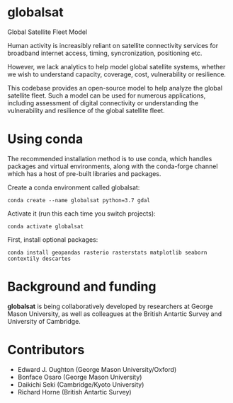 # globalsat
Global Satellite Fleet Model

Human activity is increasibly reliant on satellite connectivity services for broadband
internet access, timing, syncronization, positioning etc.

However, we lack analytics to help model global satellite systems, whether we wish to
understand capacity, coverage, cost, vulnerability or resilience.

This codebase provides an open-source model to help analyze the global satellite fleet.
Such a model can be used for numerous applications, including assessment of digital
connectivity or understanding the vulnerability and resilience of the global satellite fleet.

Using conda
==========

The recommended installation method is to use conda, which handles packages and virtual
environments, along with the conda-forge channel which has a host of pre-built libraries and
packages.

Create a conda environment called globalsat:

    conda create --name globalsat python=3.7 gdal

Activate it (run this each time you switch projects):

    conda activate globalsat

First, install optional packages:

    conda install geopandas rasterio rasterstats matplotlib seaborn contextily descartes


Background and funding
======================

**globalsat** is being collaboratively developed by researchers at George Mason University, as
well as colleagues at the British Antartic Survey and University of Cambridge.


Contributors
============
- Edward J. Oughton (George Mason University/Oxford)
- Bonface Osaro (George Mason University)
- Daikichi Seki (Cambridge/Kyoto University)
- Richard Horne (British Antartic Survey)
